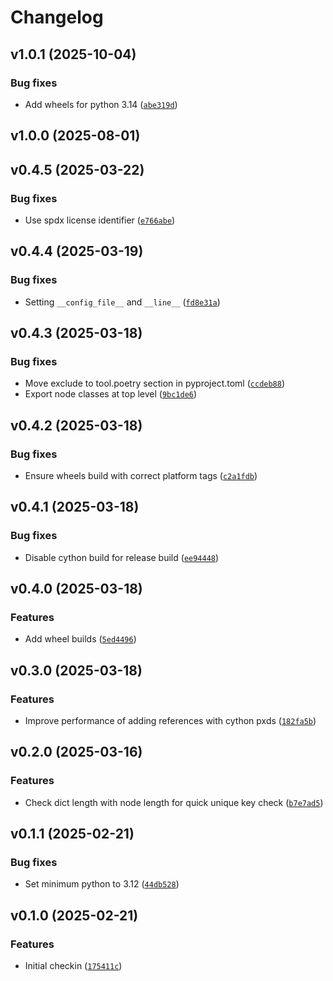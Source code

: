 # Changelog

## v1.0.1 (2025-10-04)

### Bug fixes

- Add wheels for python 3.14 ([`abe319d`](https://github.com/home-assistant-libs/annotatedyaml/commit/abe319d1ec80b2b5ccf207f663dd01e1bf877dce))

## v1.0.0 (2025-08-01)

## v0.4.5 (2025-03-22)

### Bug fixes

- Use spdx license identifier ([`e766abe`](https://github.com/home-assistant-libs/annotatedyaml/commit/e766abe8e0ad92887d3c25c1f02e38194fbc3b7f))

## v0.4.4 (2025-03-19)

### Bug fixes

- Setting `__config_file__` and `__line__` ([`fd8e31a`](https://github.com/home-assistant-libs/annotatedyaml/commit/fd8e31af8c1dd01d18d5b8c33f0902ecd9c7361a))

## v0.4.3 (2025-03-18)

### Bug fixes

- Move exclude to tool.poetry section in pyproject.toml ([`ccdeb88`](https://github.com/home-assistant-libs/annotatedyaml/commit/ccdeb88900bc402c198e36ac8931ab07e6737f35))
- Export node classes at top level ([`9bc1de6`](https://github.com/home-assistant-libs/annotatedyaml/commit/9bc1de6d276adb374e213c88d5b374afccaf494e))

## v0.4.2 (2025-03-18)

### Bug fixes

- Ensure wheels build with correct platform tags ([`c2a1fdb`](https://github.com/home-assistant-libs/annotatedyaml/commit/c2a1fdbe106cf736a178355a97e32e85c6090bc7))

## v0.4.1 (2025-03-18)

### Bug fixes

- Disable cython build for release build ([`ee94448`](https://github.com/home-assistant-libs/annotatedyaml/commit/ee94448f5cc7c8d67a11eccefc863e6f500b59d8))

## v0.4.0 (2025-03-18)

### Features

- Add wheel builds ([`5ed4496`](https://github.com/home-assistant-libs/annotatedyaml/commit/5ed4496a4523416298c982c875eb2ba2aacd0730))

## v0.3.0 (2025-03-18)

### Features

- Improve performance of adding references with cython pxds ([`182fa5b`](https://github.com/home-assistant-libs/annotatedyaml/commit/182fa5b28b513a6416fc5738bae2b741b5174c03))

## v0.2.0 (2025-03-16)

### Features

- Check dict length with node length for quick unique key check ([`b7e7ad5`](https://github.com/home-assistant-libs/annotatedyaml/commit/b7e7ad5134527e9192be7dbcd24d4d9d73a0561d))

## v0.1.1 (2025-02-21)

### Bug fixes

- Set minimum python to 3.12 ([`44db528`](https://github.com/home-assistant-libs/annotatedyaml/commit/44db528d79203a70219198b4c639f073e6c7aef2))

## v0.1.0 (2025-02-21)

### Features

- Initial checkin ([`175411c`](https://github.com/home-assistant-libs/annotatedyaml/commit/175411c07a4fd684fc9067a3993fa8965320fe7e))
